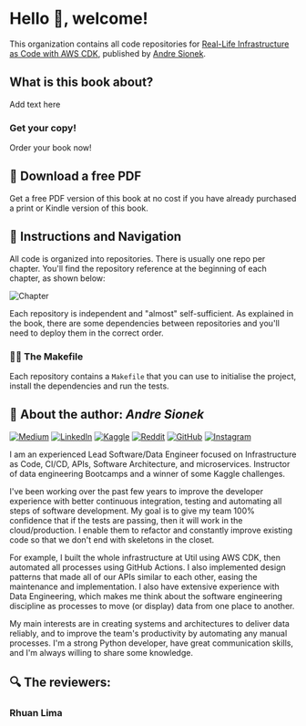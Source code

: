 # Hello 👋, welcome!

This organization contains all code repositories for [Real-Life Infrastructure as Code with AWS CDK](), published by [Andre Sionek](https://github.com/andresionek91).

## What is this book about?
Add text here

### Get your copy!
Order your book now!

## 🍿 Download a free PDF
Get a free PDF version of this book at no cost if you have already purchased a print or Kindle version of this book.

## 🧭 Instructions and Navigation
All code is organized into repositories. There is usually one repo per chapter. You'll find the repository reference at the beginning of each chapter, as shown below:

![Chapter](https://github.com/Real-Life-IaC/.github/assets/5912422/cf7a94fe-dc10-4389-947f-475aa4672a9f)

Each repository is independent and "almost" self-sufficient. As explained in the book, there are some dependencies between repositories and you'll need to deploy them in the correct order.

### 👩‍💻 The Makefile
Each repository contains a `Makefile` that you can use to initialise the project, install the dependencies and run the tests.

## 🧙 About the author: *Andre Sionek* 
[![Medium](https://img.shields.io/badge/Medium-12100E?style=for-the-badge&logo=medium&logoColor=white)](https://medium.com/@sionek)
[![LinkedIn](https://img.shields.io/badge/linkedin-%230077B5.svg?style=for-the-badge&logo=linkedin&logoColor=white)](https://linkedin.com/in/andresionek)
[![Kaggle](https://img.shields.io/badge/Kaggle-035a7d?style=for-the-badge&logo=kaggle&logoColor=white)](https://www.kaggle.com/andresionek)
[![Reddit](https://img.shields.io/badge/Reddit-%23FF4500.svg?style=for-the-badge&logo=Reddit&logoColor=white)](https://www.reddit.com/user/AndreSionek)
[![GitHub](https://img.shields.io/badge/github-%23121011.svg?style=for-the-badge&logo=github&logoColor=white)](https://github.com/andresionek91/)
[![Instagram](https://img.shields.io/badge/Instagram-%23E4405F.svg?style=for-the-badge&logo=Instagram&logoColor=white)](https://www.instagram.com/sou.o.belisco/)

I am an experienced Lead Software/Data Engineer focused on Infrastructure as Code, CI/CD, APIs, Software Architecture, and microservices. Instructor of data engineering Bootcamps and a winner of some Kaggle challenges. 

I've been working over the past few years to improve the developer experience with better continuous integration, testing and automating all steps of software development. My goal is to give my team 100% confidence that if the tests are passing, then it will work in the cloud/production. I enable them to refactor and constantly improve existing code so that we don't end with skeletons in the closet. 

For example, I built the whole infrastructure at Util using AWS CDK, then automated all processes using GitHub Actions. I also implemented design patterns that made all of our APIs similar to each other, easing the maintenance and implementation. I also have extensive experience with Data Engineering, which makes me think about the software engineering discipline as processes to move (or display) data from one place to another.

My main interests are in creating systems and architectures to deliver data reliably, and to improve the team's productivity by automating any manual processes. I'm a strong Python developer, have great communication skills, and I'm always willing to share some knowledge.


## 🔍 The reviewers: 

### Rhuan Lima




